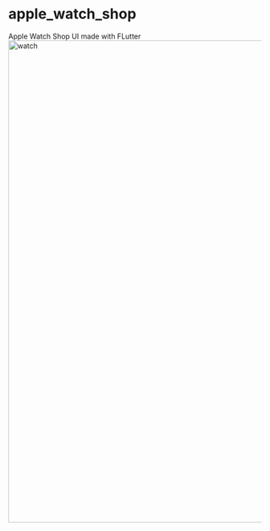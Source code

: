 # apple_watch_shop
Apple Watch Shop UI made with FLutter
<img width="960" alt="watch" src="images/preview.gif">

